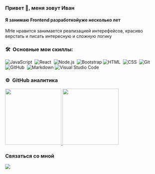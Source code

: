### Привет 👋, меня зовут Иван
#### Я занимаю Frontend разработкойуже несколько лет
МНе нравится занимается реализацией интерефейсов, красиво верстать и писать интересную и сложную логику

### 🛠 &nbsp;Основные мои скиллы: 

![JavaScript](https://img.shields.io/badge/-JavaScript-05122A?style=flat&logo=javascript)&nbsp;
![React](https://img.shields.io/badge/-React-05122A?style=flat&logo=react)&nbsp;
![Node.js](https://img.shields.io/badge/-Node.js-05122A?style=flat&logo=node.js)&nbsp;
![Bootstrap](https://img.shields.io/badge/-Bootstrap-05122A?style=flat&logo=bootstrap&logoColor=563D7C)
![HTML](https://img.shields.io/badge/-HTML-05122A?style=flat&logo=HTML5)&nbsp;
![CSS](https://img.shields.io/badge/-CSS-05122A?style=flat&logo=CSS3&logoColor=1572B6)&nbsp;
![Git](https://img.shields.io/badge/-Git-05122A?style=flat&logo=git)&nbsp;
![GitHub](https://img.shields.io/badge/-GitHub-05122A?style=flat&logo=github)&nbsp;
![Markdown](https://img.shields.io/badge/-Markdown-05122A?style=flat&logo=markdown)
![Visual Studio Code](https://img.shields.io/badge/-Visual%20Studio%20Code-05122A?style=flat&logo=visual-studio-code&logoColor=007ACC)&nbsp;

### ⚙️ &nbsp;GitHub аналитика

<a href="https://github.com/vanichh">
  <img height="180em" src="https://github-readme-stats-eight-theta.vercel.app/api/top-langs/?username=vanichh&layout=compact&langs_count=8&theme=algolia"/>
  <img height="180em" src="https://github-readme-stats-eight-theta.vercel.app/api?username=vanichh&show_icons=true&theme=algolia&include_all_commits=true&count_private=true"/>
</a>

### Связаться со мной
<a href="https://t.me/vanichh">
    <img src="https://img.shields.io/badge/Telegram-2CA5E0?style=for-the-badge&logo=telegram&logoColor=white"/>
</a>
